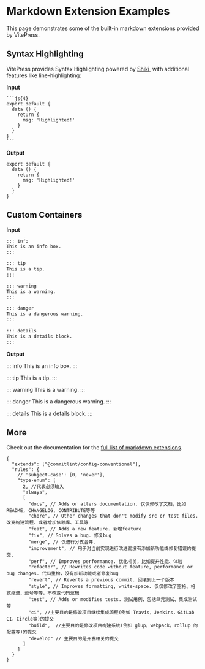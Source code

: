 # Markdown Extension Examples

This page demonstrates some of the built-in markdown extensions provided by VitePress.

## Syntax Highlighting

VitePress provides Syntax Highlighting powered by [Shiki](https://github.com/shikijs/shiki), with additional features like line-highlighting:

**Input**

````
```js{4}
export default {
  data () {
    return {
      msg: 'Highlighted!'
    }
  }
}
```
````

**Output**

```js{4}
export default {
  data () {
    return {
      msg: 'Highlighted!'
    }
  }
}
```

## Custom Containers

**Input**

```md
::: info
This is an info box.
:::

::: tip
This is a tip.
:::

::: warning
This is a warning.
:::

::: danger
This is a dangerous warning.
:::

::: details
This is a details block.
:::
```

**Output**

::: info
This is an info box.
:::

::: tip
This is a tip.
:::

::: warning
This is a warning.
:::

::: danger
This is a dangerous warning.
:::

::: details
This is a details block.
:::

## More

Check out the documentation for the [full list of markdown extensions](https://vitepress.dev/guide/markdown).

```
{
  "extends": ["@commitlint/config-conventional"],
  "rules": {
    // 'subject-case': [0, 'never'],
    "type-enum": [
      2, //代表必须输入
      "always",
      [
        "docs", // Adds or alters documentation. 仅仅修改了文档，比如README, CHANGELOG, CONTRIBUTE等等
        "chore", // Other changes that don't modify src or test files. 改变构建流程、或者增加依赖库、工具等
        "feat", // Adds a new feature. 新增feature
        "fix", // Solves a bug. 修复bug
        "merge", // 仅进行分支合并.
        "improvement", // 用于对当前实现进行改进而没有添加新功能或修复错误的提交.
        "perf", // Improves performance. 优化相关，比如提升性能、体验
        "refactor", // Rewrites code without feature, performance or bug changes. 代码重构，没有加新功能或者修复bug
        "revert", // Reverts a previous commit. 回滚到上一个版本
        "style", // Improves formatting, white-space. 仅仅修改了空格、格式缩进、逗号等等，不改变代码逻辑
        "test", // Adds or modifies tests. 测试用例，包括单元测试、集成测试等
        "ci", //主要目的是修改项目继续集成流程(例如 Travis，Jenkins，GitLab CI，Circle等)的提交
        "build",  //主要目的是修改项目构建系统(例如 glup，webpack，rollup 的配置等)的提交
        "develop" // 主要目的是开发相关的提交
      ]
    ]
  }
}

```
